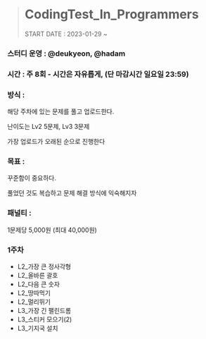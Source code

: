 ># CodingTest_In_Programmers
>START DATE : 2023-01-29 ~ 
>

### 스터디 운영 : @deukyeon, @hadam


### 시간 : 주 8회 - 시간은 자유롭게, (단 마감시간 일요일 23:59)

### 방식 :

해당 주차에 있는 문제를 풀고 업로드한다.

난이도는 Lv2 5문제, Lv3 3문제

가장 업로드가 오래된 순으로 진행한다

### 목표 :

꾸준함이 중요하다.

풀었던 것도 복습하고 문제 해결 방식에 익숙해지자

### 패널티 :

1문제당 5,000원 (최대 40,000원)

### 1주차

- L2_가장 큰 정사각형
- L2_올바른 괄호
- L2_다음 큰 숫자
- L2_땅따먹기
- L2_멀리뛰기
- L3_가장 긴 팰린드롬
- L3_스티커 모으기(2)
- L3_기지국 설치


